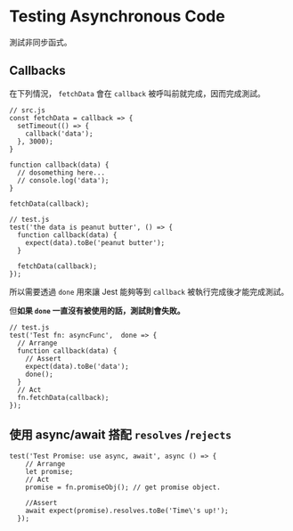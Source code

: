 # Testing Asynchronous Code

測試非同步函式。

## Callbacks

在下列情況， `fetchData` 會在 `callback` 被呼叫前就完成，因而完成測試。

```javascript=
// src.js
const fetchData = callback => {
  setTimeout(() => {
    callback('data');
  }, 3000);
}

function callback(data) {
  // dosomething here...
  // console.log('data');
}

fetchData(callback);
```

```javascript=
// test.js
test('the data is peanut butter', () => {
  function callback(data) {
    expect(data).toBe('peanut butter');
  }

  fetchData(callback);
});
```

所以需要透過 `done` 用來讓 Jest 能夠等到 `callback` 被執行完成後才能完成測試。

但**如果 `done` 一直沒有被使用的話，測試則會失敗。**

```javascript=
// test.js
test('Test fn: asyncFunc',  done => {
  // Arrange
  function callback(data) {
    // Assert
    expect(data).toBe('data');
    done();
  }
  // Act
  fn.fetchData(callback);
});
```

## 使用 async/await 搭配 `resolves` /`rejects`

```javascript=
test('Test Promise: use async, await', async () => {
    // Arrange
    let promise;
    // Act
    promise = fn.promiseObj(); // get promise object.
    
    //Assert
    await expect(promise).resolves.toBe('Time\'s up!');
  });